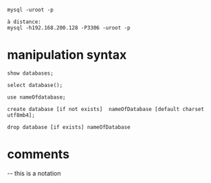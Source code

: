 ```
mysql -uroot -p

à distance:
mysql -h192.168.200.128 -P3306 -uroot -p
```
# manipulation syntax #
 ```   
show databases;

select database();

use nameOfdatabase;

create database [if not exists]  nameOfDatabase [default charset utf8mb4];

drop database [if exists] nameOfDatabase
```

# comments #

-- this is a notation